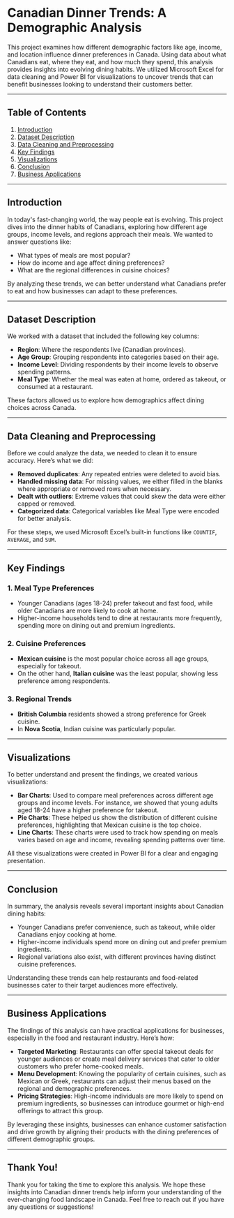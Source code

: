 # Canadian Dinner Trends: A Demographic Analysis

This project examines how different demographic factors like age, income, and location influence dinner preferences in Canada. Using data about what Canadians eat, where they eat, and how much they spend, this analysis provides insights into evolving dining habits. We utilized Microsoft Excel for data cleaning and Power BI for visualizations to uncover trends that can benefit businesses looking to understand their customers better.

---

## Table of Contents
1. [Introduction](#introduction)
2. [Dataset Description](#dataset-description)
3. [Data Cleaning and Preprocessing](#data-cleaning-and-preprocessing)
4. [Key Findings](#key-findings)
5. [Visualizations](#visualizations)
6. [Conclusion](#conclusion)
7. [Business Applications](#business-applications)

---

## Introduction

In today's fast-changing world, the way people eat is evolving. This project dives into the dinner habits of Canadians, exploring how different age groups, income levels, and regions approach their meals. We wanted to answer questions like:
- What types of meals are most popular?
- How do income and age affect dining preferences?
- What are the regional differences in cuisine choices?

By analyzing these trends, we can better understand what Canadians prefer to eat and how businesses can adapt to these preferences.

---

## Dataset Description

We worked with a dataset that included the following key columns:
- **Region**: Where the respondents live (Canadian provinces).
- **Age Group**: Grouping respondents into categories based on their age.
- **Income Level**: Dividing respondents by their income levels to observe spending patterns.
- **Meal Type**: Whether the meal was eaten at home, ordered as takeout, or consumed at a restaurant.
  
These factors allowed us to explore how demographics affect dining choices across Canada.

---

## Data Cleaning and Preprocessing

Before we could analyze the data, we needed to clean it to ensure accuracy. Here’s what we did:
- **Removed duplicates**: Any repeated entries were deleted to avoid bias.
- **Handled missing data**: For missing values, we either filled in the blanks where appropriate or removed rows when necessary.
- **Dealt with outliers**: Extreme values that could skew the data were either capped or removed.
- **Categorized data**: Categorical variables like Meal Type were encoded for better analysis.

For these steps, we used Microsoft Excel’s built-in functions like `COUNTIF`, `AVERAGE`, and `SUM`.

---

## Key Findings

### 1. **Meal Type Preferences**
   - Younger Canadians (ages 18-24) prefer takeout and fast food, while older Canadians are more likely to cook at home.
   - Higher-income households tend to dine at restaurants more frequently, spending more on dining out and premium ingredients.

### 2. **Cuisine Preferences**
   - **Mexican cuisine** is the most popular choice across all age groups, especially for takeout.
   - On the other hand, **Italian cuisine** was the least popular, showing less preference among respondents.

### 3. **Regional Trends**
   - **British Columbia** residents showed a strong preference for Greek cuisine.
   - In **Nova Scotia**, Indian cuisine was particularly popular.

---

## Visualizations

To better understand and present the findings, we created various visualizations:
- **Bar Charts**: Used to compare meal preferences across different age groups and income levels. For instance, we showed that young adults aged 18-24 have a higher preference for takeout.
- **Pie Charts**: These helped us show the distribution of different cuisine preferences, highlighting that Mexican cuisine is the top choice.
- **Line Charts**: These charts were used to track how spending on meals varies based on age and income, revealing spending patterns over time.

All these visualizations were created in Power BI for a clear and engaging presentation.

---

## Conclusion

In summary, the analysis reveals several important insights about Canadian dining habits:
- Younger Canadians prefer convenience, such as takeout, while older Canadians enjoy cooking at home.
- Higher-income individuals spend more on dining out and prefer premium ingredients.
- Regional variations also exist, with different provinces having distinct cuisine preferences.

Understanding these trends can help restaurants and food-related businesses cater to their target audiences more effectively.

---

## Business Applications

The findings of this analysis can have practical applications for businesses, especially in the food and restaurant industry. Here’s how:
- **Targeted Marketing**: Restaurants can offer special takeout deals for younger audiences or create meal delivery services that cater to older customers who prefer home-cooked meals.
- **Menu Development**: Knowing the popularity of certain cuisines, such as Mexican or Greek, restaurants can adjust their menus based on the regional and demographic preferences.
- **Pricing Strategies**: High-income individuals are more likely to spend on premium ingredients, so businesses can introduce gourmet or high-end offerings to attract this group.

By leveraging these insights, businesses can enhance customer satisfaction and drive growth by aligning their products with the dining preferences of different demographic groups.

---

## Thank You!

Thank you for taking the time to explore this analysis. We hope these insights into Canadian dinner trends help inform your understanding of the ever-changing food landscape in Canada. Feel free to reach out if you have any questions or suggestions!

